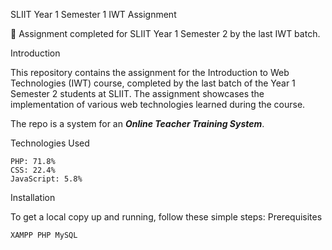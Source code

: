 SLIIT Year 1 Semester 1 IWT Assignment

📖 Assignment completed for SLIIT Year 1 Semester 2 by the last IWT batch.

Introduction

This repository contains the assignment for the Introduction to Web Technologies (IWT) course, completed by the last batch of the Year 1 Semester 2 students at SLIIT. The assignment showcases the implementation of various web technologies learned during the course.

The repo is a system for an _**Online Teacher Training System**_.



Technologies Used

    PHP: 71.8%
    CSS: 22.4%
    JavaScript: 5.8%


Installation

To get a local copy up and running, follow these simple steps:
Prerequisites

    XAMPP PHP MySQL
